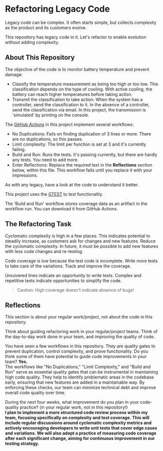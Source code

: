 # Refactoring Legacy Code

Legacy code can be complex. It often starts simple, but collects complexity as the product and its customers evolve.

This repository has legacy code in it. Let's refactor to enable evolution without adding complexity.

## About This Repository

The objective of the code is to monitor battery temperature and prevent damage:

- Classify the temperature measurement as being too high or too low. This classification depends on the type of cooling. With active cooling, the battery can reach higher temperatures before taking action.
- Transmit the classification to take action: When the system has a controller, send the classification to it. In the absence of a controller, send the classification via email. In this project, the transmission is 'simulated' by printing on the console.

The [GitHub Actions](https://docs.github.com/en/actions) in this project implement several workflows:

- No Duplications: Fails on finding duplication of 3 lines or more. There are no duplications, so this passes.
- Limit complexity: The limit per function is set at 3 and it's currently failing.
- Build and Run: Runs the tests. It's passing currently, but there are hardly any tests. You need to add more.
- Enter Reflections: Replace the required text in the **Reflections** section below, within this file. This workflow fails until you replace it with your impressions.

As with any legacy, have a look at the code to understand it better.

This project uses the [GTEST](https://google.github.io/googletest/) to test functionality.

The 'Build and Run' workflow stores coverage data as an artifact in the workflow run. You can download it from GitHub Actions.

## The Refactoring Task

Cyclomatic complexity is high in a few places. This indicates potential to steadily increase, as customers ask for changes and new features. Reduce the cyclomatic complexity. In future, it must be possible to add new features with less code changes and re-testing.

Code coverage is low because the test code is incomplete. Write more tests to take care of the variations. Track and improve the coverage.

Uncovered lines indicate an opportunity to write tests. Complex and repetitive tests indicate opportunities to simplify the code.

> Caution: High coverage doesn't indicate absence of bugs!

## Reflections

This section is about your regular work/project, not about the code in this repository.

Think about guiding refactoring work in your regular/project teams. Think of the day-to-day work done in your team, and improving the quality of code.

You have seen a few workflows in this repository. They are quality gates to prevent duplication, control complexity, and prove functionality. Do you think some of them have potential to guide code improvements in your team? **Yes.**  
The workflows like "No Duplications," "Limit Complexity," and "Build and Run" serve as essential quality gates that can be instrumental in maintaining high code quality. They help to identify problematic areas in the codebase early, ensuring that new features are added in a maintainable way. By enforcing these checks, our team can minimize technical debt and improve overall code quality over time.

During the next four weeks, what improvement do you plan in your code-quality practice? (in your regular work, not in this repository!)  
**I plan to implement a more structured code review process within my team, focusing specifically on complexity and test coverage. This will include regular discussions around cyclomatic complexity metrics and actively encouraging developers to write unit tests that cover edge cases and variations. We will also adopt a practice of measuring code coverage after each significant change, aiming for continuous improvement in our testing strategy.**
